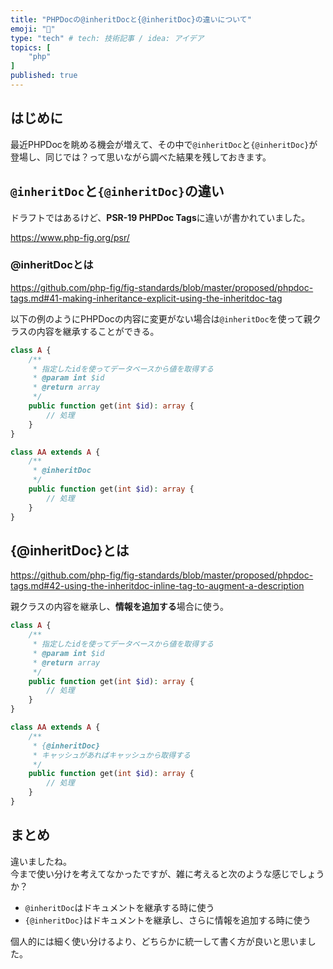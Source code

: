 ```yaml
---
title: "PHPDocの@inheritDocと{@inheritDoc}の違いについて"
emoji: "👏"
type: "tech" # tech: 技術記事 / idea: アイデア
topics: [
    "php"
]
published: true
---
```


## はじめに

最近PHPDocを眺める機会が増えて、その中で`@inheritDoc`と`{@inheritDoc}`が登場し、同じでは？って思いながら調べた結果を残しておきます。

## `@inheritDoc`と`{@inheritDoc}`の違い

ドラフトではあるけど、**PSR-19 PHPDoc Tags**に違いが書かれていました。

https://www.php-fig.org/psr/


### @inheritDocとは

https://github.com/php-fig/fig-standards/blob/master/proposed/phpdoc-tags.md#41-making-inheritance-explicit-using-the-inheritdoc-tag

以下の例のようにPHPDocの内容に変更がない場合は`@inheritDoc`を使って親クラスの内容を継承することができる。

```php
class A {
    /**
     * 指定したidを使ってデータベースから値を取得する
     * @param int $id
     * @return array
     */
    public function get(int $id): array {
        // 処理
    }
}

class AA extends A {
    /**
     * @inheritDoc
     */
    public function get(int $id): array {
        // 処理
    }
}
```

## {@inheritDoc}とは

https://github.com/php-fig/fig-standards/blob/master/proposed/phpdoc-tags.md#42-using-the-inheritdoc-inline-tag-to-augment-a-description

親クラスの内容を継承し、**情報を追加する**場合に使う。

```php
class A {
    /**
     * 指定したidを使ってデータベースから値を取得する
     * @param int $id
     * @return array
     */
    public function get(int $id): array {
        // 処理
    }
}

class AA extends A {
    /**
     * {@inheritDoc}
     * キャッシュがあればキャッシュから取得する
     */
    public function get(int $id): array {
        // 処理
    }
}
```

## まとめ

違いましたね。  
今まで使い分けを考えてなかったですが、雑に考えると次のような感じでしょうか？

- `@inheritDoc`はドキュメントを継承する時に使う
- `{@inheritDoc}`はドキュメントを継承し、さらに情報を追加する時に使う

個人的には細く使い分けるより、どちらかに統一して書く方が良いと思いました。
